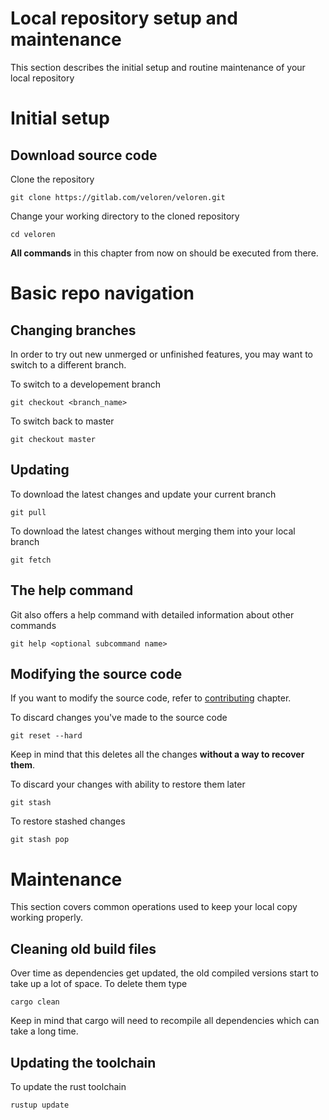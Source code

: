 # Local repository setup and maintenance
This section describes the initial setup and routine maintenance of your local repository

# Initial setup

## Download source code

Clone the repository
```
git clone https://gitlab.com/veloren/veloren.git
```

Change your working directory to the cloned repository  
```
cd veloren
```

**All commands** in this chapter from now on should be executed from there.

# Basic repo navigation

## Changing branches

In order to try out new unmerged or unfinished features, you may want to switch to a different branch.

To switch to a developement branch
```
git checkout <branch_name>
```

To switch back to master
```
git checkout master
```

## Updating

To download the latest changes and update your current branch
```
git pull
```

To download the latest changes without merging them into your local branch
```
git fetch
```

## The help command 

Git also offers a help command with detailed information about other commands
```
git help <optional subcommand name>
```

## Modifying the source code

If you want to modify the source code, refer to [contributing](../contribute/README.md) chapter.

To discard changes you've made to the source code
```
git reset --hard
```
Keep in mind that this deletes all the changes **without a way to recover them**.

To discard your changes with ability to restore them later
```
git stash
```

To restore stashed changes
```
git stash pop
```

# Maintenance

This section covers common operations used to keep your local copy working properly.

## Cleaning old build files

Over time as dependencies get updated, the old compiled versions start to take up a lot of space. To delete them type
```
cargo clean
```
Keep in mind that cargo will need to recompile all dependencies which can take a long time.

## Updating the toolchain

To update the rust toolchain
```
rustup update
```